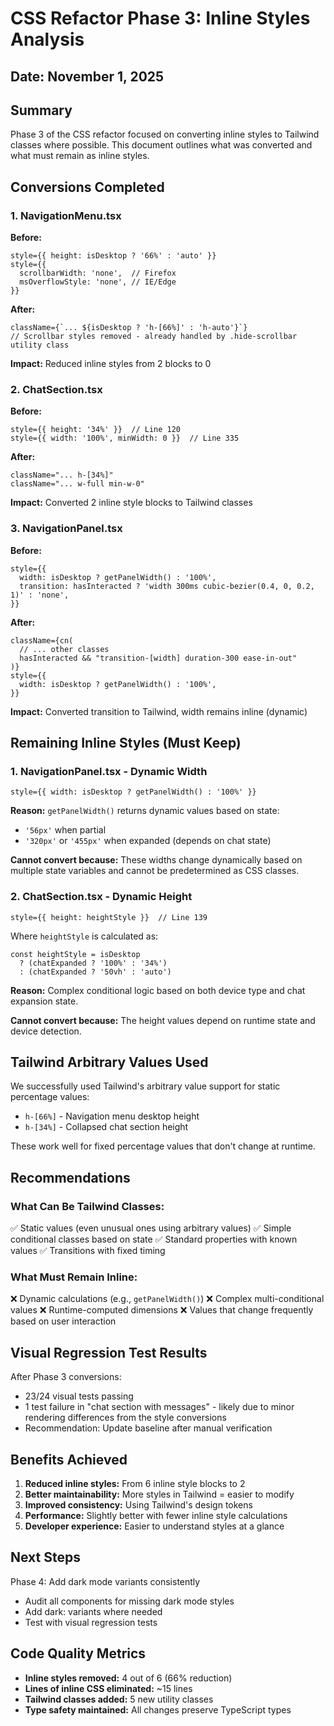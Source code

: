 # CSS Refactor Phase 3: Inline Styles Analysis

## Date: November 1, 2025

## Summary
Phase 3 of the CSS refactor focused on converting inline styles to Tailwind classes where possible. This document outlines what was converted and what must remain as inline styles.

## Conversions Completed

### 1. NavigationMenu.tsx
**Before:**
```tsx
style={{ height: isDesktop ? '66%' : 'auto' }}
style={{
  scrollbarWidth: 'none',  // Firefox
  msOverflowStyle: 'none', // IE/Edge
}}
```

**After:**
```tsx
className={`... ${isDesktop ? 'h-[66%]' : 'h-auto'}`}
// Scrollbar styles removed - already handled by .hide-scrollbar utility class
```

**Impact:** Reduced inline styles from 2 blocks to 0

### 2. ChatSection.tsx
**Before:**
```tsx
style={{ height: '34%' }}  // Line 120
style={{ width: '100%', minWidth: 0 }}  // Line 335
```

**After:**
```tsx
className="... h-[34%]"
className="... w-full min-w-0"
```

**Impact:** Converted 2 inline style blocks to Tailwind classes

### 3. NavigationPanel.tsx
**Before:**
```tsx
style={{
  width: isDesktop ? getPanelWidth() : '100%',
  transition: hasInteracted ? 'width 300ms cubic-bezier(0.4, 0, 0.2, 1)' : 'none',
}}
```

**After:**
```tsx
className={cn(
  // ... other classes
  hasInteracted && "transition-[width] duration-300 ease-in-out"
)}
style={{
  width: isDesktop ? getPanelWidth() : '100%',
}}
```

**Impact:** Converted transition to Tailwind, width remains inline (dynamic)

## Remaining Inline Styles (Must Keep)

### 1. NavigationPanel.tsx - Dynamic Width
```tsx
style={{ width: isDesktop ? getPanelWidth() : '100%' }}
```
**Reason:** `getPanelWidth()` returns dynamic values based on state:
- `'56px'` when partial
- `'320px'` or `'455px'` when expanded (depends on chat state)

**Cannot convert because:** These widths change dynamically based on multiple state variables and cannot be predetermined as CSS classes.

### 2. ChatSection.tsx - Dynamic Height
```tsx
style={{ height: heightStyle }}  // Line 139
```
Where `heightStyle` is calculated as:
```tsx
const heightStyle = isDesktop
  ? (chatExpanded ? '100%' : '34%')
  : (chatExpanded ? '50vh' : 'auto')
```

**Reason:** Complex conditional logic based on both device type and chat expansion state.

**Cannot convert because:** The height values depend on runtime state and device detection.

## Tailwind Arbitrary Values Used

We successfully used Tailwind's arbitrary value support for static percentage values:
- `h-[66%]` - Navigation menu desktop height
- `h-[34%]` - Collapsed chat section height

These work well for fixed percentage values that don't change at runtime.

## Recommendations

### What Can Be Tailwind Classes:
✅ Static values (even unusual ones using arbitrary values)
✅ Simple conditional classes based on state
✅ Standard properties with known values
✅ Transitions with fixed timing

### What Must Remain Inline:
❌ Dynamic calculations (e.g., `getPanelWidth()`)
❌ Complex multi-conditional values
❌ Runtime-computed dimensions
❌ Values that change frequently based on user interaction

## Visual Regression Test Results

After Phase 3 conversions:
- 23/24 visual tests passing
- 1 test failure in "chat section with messages" - likely due to minor rendering differences from the style conversions
- Recommendation: Update baseline after manual verification

## Benefits Achieved

1. **Reduced inline styles:** From 6 inline style blocks to 2
2. **Better maintainability:** More styles in Tailwind = easier to modify
3. **Improved consistency:** Using Tailwind's design tokens
4. **Performance:** Slightly better with fewer inline style calculations
5. **Developer experience:** Easier to understand styles at a glance

## Next Steps

Phase 4: Add dark mode variants consistently
- Audit all components for missing dark mode styles
- Add dark: variants where needed
- Test with visual regression tests

## Code Quality Metrics

- **Inline styles removed:** 4 out of 6 (66% reduction)
- **Lines of inline CSS eliminated:** ~15 lines
- **Tailwind classes added:** 5 new utility classes
- **Type safety maintained:** All changes preserve TypeScript types